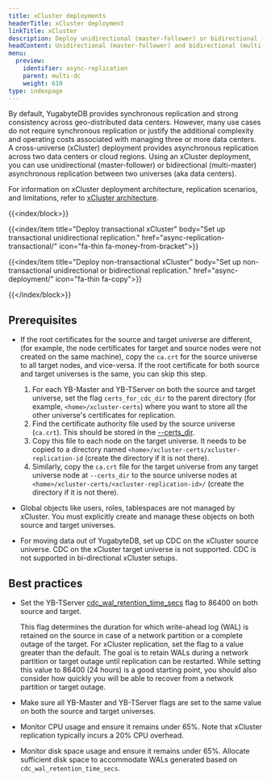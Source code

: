 ```yaml
---
title: xCluster deployments
headerTitle: xCluster deployment
linkTitle: xCluster
description: Deploy unidirectional (master-follower) or bidirectional (multi-master) asynchronous replication between two universes
headContent: Unidirectional (master-follower) and bidirectional (multi-master) replication
menu:
  preview:
    identifier: async-replication
    parent: multi-dc
    weight: 610
type: indexpage
---
```

By default, YugabyteDB provides synchronous replication and strong consistency across geo-distributed data centers. However, many use cases do not require synchronous replication or justify the additional complexity and operating costs associated with managing three or more data centers. A cross-universe (xCluster) deployment provides asynchronous replication across two data centers or cloud regions. Using an xCluster deployment, you can use unidirectional (master-follower) or bidirectional (multi-master) asynchronous replication between two universes (aka data centers).

For information on xCluster deployment architecture, replication scenarios, and limitations, refer to [xCluster architecture](../../../architecture/docdb-replication/async-replication/).

{{<index/block>}}

  {{<index/item
    title="Deploy transactional xCluster"
    body="Set up transactional unidirectional replication."
    href="async-replication-transactional/"
    icon="fa-thin fa-money-from-bracket">}}

  {{<index/item
    title="Deploy non-transactional xCluster"
    body="Set up non-transactional unidirectional or bidirectional replication."
    href="async-deployment/"
    icon="fa-thin fa-copy">}}

{{</index/block>}}

## Prerequisites

- If the root certificates for the source and target universe are different, (for example, the node certificates for target and source nodes were not created on the same machine), copy the `ca.crt` for the source universe to all target nodes, and vice-versa. If the root certificate for both source and target universes is the same, you can skip this step.

    1. For each YB-Master and YB-TServer on both the source and target universe, set the flag `certs_for_cdc_dir` to the parent directory (for example, `<home>/xcluster-certs`) where you want to store all the other universe's certificates for replication.
    1. Find the certificate authority file used by the source universe (`ca.crt`). This should be stored in the [--certs_dir](../../../reference/configuration/yb-master/#certs-dir).
    1. Copy this file to each node on the target universe. It needs to be copied to a directory named `<home>/xcluster-certs/xcluster-replication-id` (create the directory if it is not there).
    1. Similarly, copy the `ca.crt` file for the target universe from any target universe node at `--certs_dir` to the source universe nodes at `<home>/xcluster-certs/<xcluster-replication-id>/` (create the directory if it is not there).

- Global objects like users, roles, tablespaces are not managed by xCluster. You must explicitly create and manage these objects on both source and target universes.

- For moving data out of YugabyteDB, set up CDC on the xCluster source universe. CDC on the xCluster target universe is not supported. CDC is not supported in bi-directional xCluster setups.

## Best practices

- Set the YB-TServer [cdc_wal_retention_time_secs](../../../reference/configuration/all-flags-yb-tserver/#cdc-wal-retention-time-secs) flag to 86400 on both source and target.

    This flag determines the duration for which write-ahead log (WAL) is retained on the source in case of a network partition or a complete outage of the target. For xCluster replication, set the flag to a value greater than the default. The goal is to retain WALs during a network partition or target outage until replication can be restarted. While setting this value to 86400 (24 hours) is a good starting point, you should also consider how quickly you will be able to recover from a network partition or target outage.

- Make sure all YB-Master and YB-TServer flags are set to the same value on both the source and target universes.

- Monitor CPU usage and ensure it remains under 65%. Note that xCluster replication typically incurs a 20% CPU overhead.

- Monitor disk space usage and ensure it remains under 65%. Allocate sufficient disk space to accommodate WALs generated based on `cdc_wal_retention_time_secs`.
